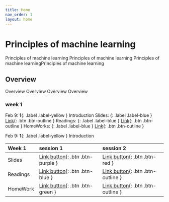 ```yaml
---
title: Home
nav_order: 1
layout: home
---
```


# Principles of machine learning
Principles of machine learning Principles of machine learning Principles of machine learningPrinciples of machine learning

## Overview
 Overview Overview Overview Overview

### week 1
Feb 9: **1**{: .label .label-yellow } Introduction
Slides:
{: .label .label-blue } 
[Link](https://just-the-docs.com){: .btn .btn-outline }
Readings:
{: .label .label-blue } 
[Link](https://just-the-docs.com){: .btn .btn-outline }
HomeWorks:
{: .label .label-blue } 
[Link](https://just-the-docs.com){: .btn .btn-outline }
   

Feb 9: **1**{: .label .label-yellow } Introduction


| Week 1        | session 1          | session 2 |
|:-------------|:------------------|:------|
| Slides           | [Link button](https://just-the-docs.com){: .btn .btn-purple } | [Link button](https://just-the-docs.com){: .btn .btn-red }  |
| Readings | [Link button](https://just-the-docs.com){: .btn .btn-blue }   | [Link button](https://just-the-docs.com){: .btn .btn-outline }  |
| HomeWork           | [Link button](https://just-the-docs.com){: .btn .btn-green }      | [Link button](https://just-the-docs.com){: .btn .btn-outline }   |
